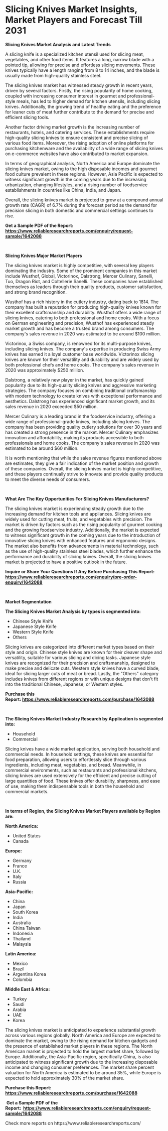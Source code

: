 <p><h1>Slicing Knives Market Insights, Market Players and Forecast Till 2031</h1></p><p><strong>Slicing Knives Market Analysis and Latest Trends</strong></p>
<p><p>A slicing knife is a specialized kitchen utensil used for slicing meat, vegetables, and other food items. It features a long, narrow blade with a pointed tip, allowing for precise and effortless slicing movements. These knives typically have a length ranging from 8 to 14 inches, and the blade is usually made from high-quality stainless steel.</p><p>The slicing knives market has witnessed steady growth in recent years, driven by several factors. Firstly, the rising popularity of home cooking, coupled with increasing consumer interest in gourmet and professional-style meals, has led to higher demand for kitchen utensils, including slicing knives. Additionally, the growing trend of healthy eating and the preference for leaner cuts of meat further contribute to the demand for precise and efficient slicing tools.</p><p>Another factor driving market growth is the increasing number of restaurants, hotels, and catering services. These establishments require high-quality slicing knives to ensure consistent and precise slicing of various food items. Moreover, the rising adoption of online platforms for purchasing kitchenware and the availability of a wide range of slicing knives on e-commerce websites have also contributed to market expansion.</p><p>In terms of geographical analysis, North America and Europe dominate the slicing knives market, owing to the high disposable incomes and gourmet food culture prevalent in these regions. However, Asia Pacific is expected to witness significant growth in the coming years due to the increasing urbanization, changing lifestyles, and a rising number of foodservice establishments in countries like China, India, and Japan.</p><p>Overall, the slicing knives market is projected to grow at a compound annual growth rate (CAGR) of 6.7% during the forecast period as the demand for precision slicing in both domestic and commercial settings continues to rise.</p></p>
<p><strong>Get a Sample PDF of the Report:&nbsp; <a href="https://www.reliableresearchreports.com/enquiry/request-sample/1642088">https://www.reliableresearchreports.com/enquiry/request-sample/1642088</a></strong></p>
<p>&nbsp;</p>
<p><strong>Slicing Knives Major Market Players</strong></p>
<p><p>The slicing knives market is highly competitive, with several key players dominating the industry. Some of the prominent companies in this market include Wusthof, Global, Victorinox, Dalstrong, Mercer Culinary, Sanelli, Tuo, Dragon Riot, and Coltellerie Sanelli. These companies have established themselves as leaders through their quality products, customer satisfaction, and strong brand recognition.</p><p>Wusthof has a rich history in the cutlery industry, dating back to 1814. The company has built a reputation for producing high-quality knives known for their excellent craftsmanship and durability. Wusthof offers a wide range of slicing knives, catering to both professional and home cooks. With a focus on German engineering and precision, Wusthof has experienced steady market growth and has become a trusted brand among consumers. The company's sales revenue in 2020 was estimated to be around $100 million.</p><p>Victorinox, a Swiss company, is renowned for its multi-purpose knives, including slicing knives. The company's expertise in producing Swiss Army knives has earned it a loyal customer base worldwide. Victorinox slicing knives are known for their versatility and durability and are widely used by both professional chefs and home cooks. The company's sales revenue in 2020 was approximately $250 million.</p><p>Dalstrong, a relatively new player in the market, has quickly gained popularity due to its high-quality slicing knives and aggressive marketing strategies. The company focuses on combining traditional craftsmanship with modern technology to create knives with exceptional performance and aesthetics. Dalstrong has experienced significant market growth, and its sales revenue in 2020 exceeded $50 million.</p><p>Mercer Culinary is a leading brand in the foodservice industry, offering a wide range of professional-grade knives, including slicing knives. The company has been providing quality cutlery solutions for over 30 years and has created a strong presence in the market. Mercer Culinary emphasizes innovation and affordability, making its products accessible to both professionals and home cooks. The company's sales revenue in 2020 was estimated to be around $60 million.</p><p>It is worth mentioning that while the sales revenue figures mentioned above are estimates, they give a fair indication of the market position and growth of these companies. Overall, the slicing knives market is highly competitive, and these players continually strive to innovate and provide quality products to meet the diverse needs of consumers.</p></p>
<p>&nbsp;</p>
<p><strong>What Are The Key Opportunities For Slicing Knives Manufacturers?</strong></p>
<p><p>The slicing knives market is experiencing steady growth due to the increasing demand for kitchen tools and appliances. Slicing knives are widely used for cutting meat, fruits, and vegetables with precision. The market is driven by factors such as the rising popularity of gourmet cooking and the growing foodservice industry. Additionally, the market is expected to witness significant growth in the coming years due to the introduction of innovative slicing knives with enhanced features and ergonomic designs. The market also benefits from advancements in material technology, such as the use of high-quality stainless steel blades, which further enhance the performance and durability of slicing knives. Overall, the slicing knives market is projected to have a positive outlook in the future.</p></p>
<p><strong>Inquire or Share Your Questions If Any Before Purchasing This Report: <a href="https://www.reliableresearchreports.com/enquiry/pre-order-enquiry/1642088">https://www.reliableresearchreports.com/enquiry/pre-order-enquiry/1642088</a></strong></p>
<p>&nbsp;</p>
<p><strong>Market Segmentation</strong></p>
<p><strong>The Slicing Knives Market Analysis by types is segmented into:</strong></p>
<p><ul><li>Chinese Style Knife</li><li>Japanese Style Knife</li><li>Western Style Knife</li><li>Others</li></ul></p>
<p><p>Slicing knives are categorized into different market types based on their style and origin. Chinese style knives are known for their cleaver shape and versatility, suitable for various slicing and dicing tasks. Japanese style knives are recognized for their precision and craftsmanship, designed to make precise and delicate cuts. Western style knives have a curved blade, ideal for slicing larger cuts of meat or bread. Lastly, the "Others" category includes knives from different regions or with unique designs that don't fit into the traditional Chinese, Japanese, or Western styles.</p></p>
<p><strong>Purchase this Report:&nbsp;<a href="https://www.reliableresearchreports.com/purchase/1642088">https://www.reliableresearchreports.com/purchase/1642088</a></strong></p>
<p>&nbsp;</p>
<p><strong>The Slicing Knives Market Industry Research by Application is segmented into:</strong></p>
<p><ul><li>Household</li><li>Commercial</li></ul></p>
<p><p>Slicing knives have a wide market application, serving both household and commercial needs. In household settings, these knives are essential for food preparation, allowing users to effortlessly slice through various ingredients, including meat, vegetables, and bread. Meanwhile, in commercial environments, such as restaurants and professional kitchens, slicing knives are used extensively for the efficient and precise cutting of large quantities of food. These knives offer durability, sharpness, and ease of use, making them indispensable tools in both the household and commercial markets.</p></p>
<p>&nbsp;</p>
<p><strong>In terms of Region, the Slicing Knives Market Players available by Region are:</strong></p>
<p>
    <p> <strong> North America: </strong>
        <ul>
            <li>United States</li>
            <li>Canada</li>
        </ul>
        </p> 
    <p> <strong> Europe: </strong>
        <ul>
            <li>Germany</li>
            <li>France</li>
            <li>U.K.</li>
            <li>Italy</li>
            <li>Russia</li>
        </ul>
        </p> 
    <p> <strong> Asia-Pacific: </strong>
        <ul>
            <li>China</li>
            <li>Japan</li>
            <li>South Korea</li>
            <li>India</li>
            <li>Australia</li>
            <li>China Taiwan</li>
            <li>Indonesia</li>
            <li>Thailand</li>
            <li>Malaysia</li>
        </ul>
        </p> 
    <p> <strong> Latin America: </strong>
        <ul>
            <li>Mexico</li>
            <li>Brazil</li>
            <li>Argentina Korea</li>
            <li>Colombia</li>
        </ul>
        </p> 
    <p> <strong> Middle East & Africa: </strong>
        <ul>
            <li>Turkey</li>
            <li>Saudi</li>
            <li>Arabia</li>
            <li>UAE</li>
            <li>Korea</li>
        </ul>
    </p>
    </p>
<p><p>The slicing knives market is anticipated to experience substantial growth across various regions globally. North America and Europe are expected to dominate the market, owing to the rising demand for kitchen gadgets and the presence of established market players in these regions. The North American market is projected to hold the largest market share, followed by Europe. Additionally, the Asia-Pacific region, specifically China, is also anticipated to witness significant growth due to the increasing disposable income and changing consumer preferences. The market share percent valuation for North America is estimated to be around 35%, while Europe is expected to hold approximately 30% of the market share.</p></p>
<p><strong>Purchase this Report: <a href="https://www.reliableresearchreports.com/purchase/1642088">https://www.reliableresearchreports.com/purchase/1642088</a></strong></p>
<p>&nbsp;<strong>Get a Sample PDF of the Report:&nbsp;&nbsp;<a href="https://www.reliableresearchreports.com/enquiry/request-sample/1642088">https://www.reliableresearchreports.com/enquiry/request-sample/1642088</a></strong></p>
<p><strong></strong></p>
<p>Check more reports on https://www.reliableresearchreports.com/</p>